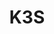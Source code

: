 ---
title: K3S
categories:
  - other
docs:
  - id: java
    url: https://www.testcontainers.org/modules/k3s/
    example: |
      ```java
      var k3s = new K3sContainer(DockerImageName.parse("rancher/k3s:v1.21.3-k3s1"));
      k3s.start();
      ```
  - id: go
    url: https://golang.testcontainers.org/modules/k3s/
    example: |
      ```go
      k3sContainer, err := k3s.RunContainer(ctx, testcontainers.WithImage("rancher/k3s:v1.27.1-k3s1"))
      ```
  - id: dotnet
    url: https://www.nuget.org/packages/Testcontainers.K3s
    example: |
      ```csharp
      var k3sConainter = new K3sBuilder()
        .WithImage("rancher/k3s:v1.26.2-k3s1")
        .Build();
      await k3sConainter.StartAsync();
      ```
description: |
  K3s is a highly available, certified Kubernetes distribution designed for production workloads in unattended, resource-constrained, remote locations or inside IoT appliances.
---